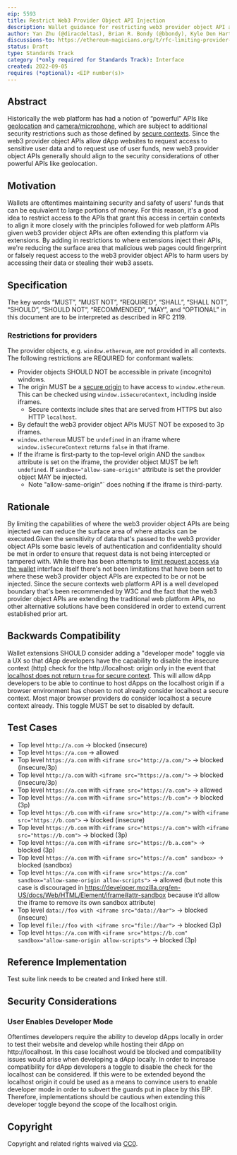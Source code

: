 ```yaml
---
eip: 5593
title: Restrict Web3 Provider Object API Injection
description: Wallet guidance for restricting web3 provider object API access to secure contexts for improved privacy and security for wallet users.
author: Yan Zhu (@diracdeltas), Brian R. Bondy (@bbondy), Kyle Den Hartog (@kdenhartog)
discussions-to: https://ethereum-magicians.org/t/rfc-limiting-provider-object-injection-to-secure-contexts/10670
status: Draft
type: Standards Track
category (*only required for Standards Track): Interface
created: 2022-09-05
requires (*optional): <EIP number(s)>
---
```


## Abstract

Historically the web platform has had a notion of “powerful” APIs like [geolocation](https://www.w3.org/TR/geolocation/) and [camera/microphone](https://www.w3.org/TR/mediacapture-streams/), which are subject to additional security restrictions such as those defined by [secure contexts](https://www.w3.org/TR/secure-contexts/). Since the web3 provider object APIs allow dApp websites to request access to sensitive user data and to request use of user funds, new web3 provider object APIs generally should align to the security considerations of other powerful APIs like geolocation.

## Motivation

Wallets are oftentimes maintaining security and safety of users' funds that can be equivalent to large portions of money. For this reason, it's a good idea to restrict access to the APIs that grant this access in certain contexts to align it more closely with the principles followed for web platform APIs given web3 provider object APIs are often extending this platform via extensions. By adding in restrictions to where extensions inject their APIs, we're reducing the surface area that malicious web pages could fingerprint or falsely request access to the web3 provider object APIs to harm users by accessing their data or stealing their web3 assets.

## Specification

The key words “MUST”, “MUST NOT”, “REQUIRED”, “SHALL”, “SHALL NOT”, “SHOULD”, “SHOULD NOT”, “RECOMMENDED”, “MAY”, and “OPTIONAL” in this document are to be interpreted as described in RFC 2119.

### Restrictions for providers

The provider objects, e.g. `window.ethereum`, are not provided in all contexts. The following restrictions are REQUIRED for conformant wallets:

- Provider objects SHOULD NOT be accessible in private (incognito) windows.
- The origin MUST be a [secure origin](https://www.chromium.org/Home/chromium-security/prefer-secure-origins-for-powerful-new-features/#definitions) to have access to `window.ethereum`. This can be checked using `window.isSecureContext`, including inside iframes.
    - Secure contexts include sites that are served from HTTPS but also HTTP `localhost`.
- By default the web3 provider object APIs MUST NOT be exposed to 3p iframes.
- `window.ethereum` MUST be `undefined` in an iframe where `window.isSecureContext` returns `false` in that iframe.
- If the iframe is first-party to the top-level origin AND the `sandbox` attribute is set on the iframe, the provider object MUST be left `undefined`. If `sandbox="allow-same-origin"` attribute is set the provider object MAY be injected. 
    - Note "allow-same-origin"` does nothing if the iframe is third-party.

## Rationale

By limiting the capabilities of where the web3 provider object APIs are being injected we can reduce the surface area of where attacks can be executed.Given the sensitivity of data that's passed to the web3 provider object APIs some basic levels of authentication and confidentiality should be met in order to ensure that request data is not being intercepted or tampered with. While there has been attempts to [limit request access via the wallet](./eip-2255.md) interface itself there's not been limitations that have been set to where these web3 provider object APIs are expected to be or not be injected. Since the secure contexts web platform API is a well developed boundary that's been recommended by W3C and the fact that the web3 provider object APIs are extending the traditional web platform APIs, no other alternative solutions have been considered in order to extend current established prior art.


## Backwards Compatibility

Wallet extensions SHOULD consider adding a "developer mode" toggle via a UX so that dApp developers have the capability to disable the insecure context (http) check for the http://localhost:<any-port> origin only in the event that [localhost does not return `true` for secure context](https://www.w3.org/TR/secure-contexts/#localhost). This will allow dApp developers to be able to continue to host dApps on the localhost origin if a browser environment has chosen to not already consider localhost a secure context. Most major browser providers do consider localhost a secure context already. This toggle MUST be set to disabled by default.

## Test Cases

- Top level `http://a.com` -> blocked (insecure)
- Top level `https://a.com` -> allowed
- Top level `https://a.com` with `<iframe src="http://a.com/">` -> blocked (insecure/3p)
- Top level `http://a.com` with `<iframe src="https://a.com/">` -> blocked (insecure/3p)
- Top level `https://a.com` with `<iframe src="https://a.com">` -> allowed
- Top level `https://a.com` with `<iframe src="https://b.com">` -> blocked (3p)
- Top level `https://b.com` with `<iframe src="http://a.com/">` with `<iframe src="https://b.com">` -> blocked (insecure)
- Top level `https://b.com` with `<iframe src="https://a.com">` with `<iframe src="https://b.com">` -> blocked (3p)
- Top level `https://a.com` with `<iframe src="https://b.a.com">` -> blocked (3p)
- Top level `https://a.com` with `<iframe src="https://a.com" sandbox>` -> blocked (sandbox)
- Top level `https://a.com` with `<iframe src="https://a.com" sandbox="allow-same-origin allow-scripts">` -> allowed (but note this case is discouraged in https://developer.mozilla.org/en-US/docs/Web/HTML/Element/iframe#attr-sandbox because it’d allow the iframe to remove its own sandbox attribute)
- Top level `data://foo with <iframe src="data://bar">` -> blocked (insecure)
- Top level `file://foo with <iframe src="file://bar">` -> blocked (3p)
- Top level `https://a.com` with `<iframe src="https://b.com" sandbox="allow-same-origin allow-scripts">` -> blocked (3p)

## Reference Implementation

Test suite link needs to be created and linked here still.

## Security Considerations

### User Enables Developer Mode 

Oftentimes developers require the ability to develop dApps locally in order to test their website and develop while hosting their dApp on http://localhost. In this case localhost would be blocked and compatibility issues would arise when developing a dApp locally. In order to increase compatibility for dApp developers a toggle to disable the check for the localhost can be considered. If this were to be extended beyond the localhost origin it could be used as a means to convince users to enable developer mode in order to subvert the guards put in place by this EIP. Therefore, implementations should be cautious when extending this developer toggle beyond the scope of the localhost origin.

## Copyright

Copyright and related rights waived via [CC0](../LICENSE.md).
